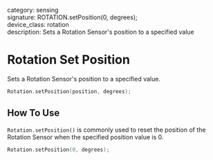 category: sensing  
signature: ROTATION.setPosition(0, degrees);  
device_class: rotation  
description: Sets a Rotation Sensor's position to a specified value    

# Rotation Set Position

Sets a Rotation Sensor's position to a specified value.

```cpp
Rotation.setPosition(position, degrees);
```

## How To Use

`Rotation.setPosition()` is commonly used to reset the position of the Rotation Sensor when the specified position value is 0.

```cpp
Rotation.setPosition(0, degrees);
```

<advanced>
</advanced>



